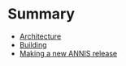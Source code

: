 # Summary

- [Architecture](./architecture.md)
- [Building](./building.md)
- [Making a new ANNIS release](./release.md)
